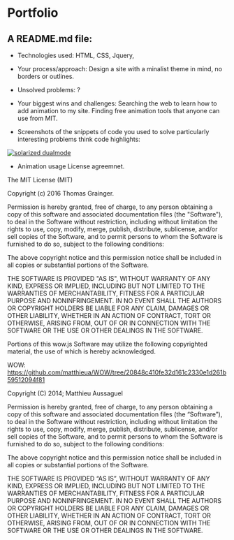 # Portfolio



A README.md file:
---------------------------------------------------------------------------------------------------
- Technologies used: HTML, CSS, Jquery,

- Your process/approach: Design a site with a minalist theme in mind, no borders or outlines. 

- Unsolved problems: ?

- Your biggest wins and challenges: Searching the web to learn how to add animation to my site. Finding free animation tools that anyone can use from MIT.

- Screenshots of the snippets of code you used to solve particularly interesting problems think code highlights:





[![solarized dualmode](https://i.imgur.com/q8axhjY.jpg)](#features)












- Animation usage License agreemnet.

The MIT License (MIT)

Copyright (c) 2016 Thomas Grainger.

Permission is hereby granted, free of charge, to any person obtaining a copy
of this software and associated documentation files (the "Software"), to deal
in the Software without restriction, including without limitation the rights
to use, copy, modify, merge, publish, distribute, sublicense, and/or sell
copies of the Software, and to permit persons to whom the Software is
furnished to do so, subject to the following conditions:

The above copyright notice and this permission notice shall be included in
all copies or substantial portions of the Software.

THE SOFTWARE IS PROVIDED "AS IS", WITHOUT WARRANTY OF ANY KIND, EXPRESS OR
IMPLIED, INCLUDING BUT NOT LIMITED TO THE WARRANTIES OF MERCHANTABILITY,
FITNESS FOR A PARTICULAR PURPOSE AND NONINFRINGEMENT. IN NO EVENT SHALL THE
AUTHORS OR COPYRIGHT HOLDERS BE LIABLE FOR ANY CLAIM, DAMAGES OR OTHER
LIABILITY, WHETHER IN AN ACTION OF CONTRACT, TORT OR OTHERWISE, ARISING FROM,
OUT OF OR IN CONNECTION WITH THE SOFTWARE OR THE USE OR OTHER DEALINGS IN
THE SOFTWARE.


Portions of this wow.js Software may utilize the following copyrighted material, the use of which is hereby acknowledged.

WOW: https://github.com/matthieua/WOW/tree/20848c410fe32d161c2330e1d261b59512094f81

Copyright (C) 2014; Matthieu Aussaguel

Permission is hereby granted, free of charge, to any person obtaining a copy of this software and associated documentation files (the “Software”), to deal in the Software without restriction, including without limitation the rights to use, copy, modify, merge, publish, distribute, sublicense, and/or sell copies of the Software, and to permit persons to whom the Software is furnished to do so, subject to the following conditions:

The above copyright notice and this permission notice shall be included in all copies or substantial portions of the Software.

THE SOFTWARE IS PROVIDED “AS IS”, WITHOUT WARRANTY OF ANY KIND, EXPRESS OR IMPLIED, INCLUDING BUT NOT LIMITED TO THE WARRANTIES OF MERCHANTABILITY, FITNESS FOR A PARTICULAR PURPOSE AND NONINFRINGEMENT. IN NO EVENT SHALL THE AUTHORS OR COPYRIGHT HOLDERS BE LIABLE FOR ANY CLAIM, DAMAGES OR OTHER LIABILITY, WHETHER IN AN ACTION OF CONTRACT, TORT OR OTHERWISE, ARISING FROM, OUT OF OR IN CONNECTION WITH THE SOFTWARE OR THE USE OR OTHER DEALINGS IN THE SOFTWARE.




